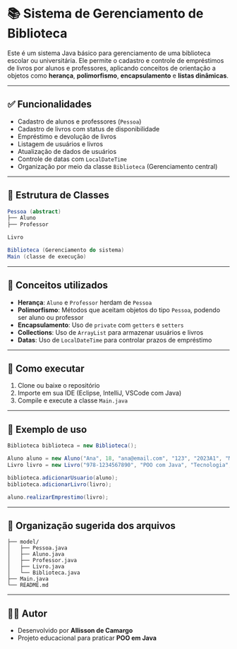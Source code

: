 
# 📚 Sistema de Gerenciamento de Biblioteca

Este é um sistema Java básico para gerenciamento de uma biblioteca escolar ou universitária. Ele permite o cadastro e controle de empréstimos de livros por alunos e professores, aplicando conceitos de orientação a objetos como **herança**, **polimorfismo**, **encapsulamento** e **listas dinâmicas**.

---

## ✅ Funcionalidades

- Cadastro de alunos e professores (`Pessoa`)
- Cadastro de livros com status de disponibilidade
- Empréstimo e devolução de livros
- Listagem de usuários e livros
- Atualização de dados de usuários
- Controle de datas com `LocalDateTime`
- Organização por meio da classe `Biblioteca` (Gerenciamento central)

---

## 🧱 Estrutura de Classes

```java
Pessoa (abstract)
├── Aluno
├── Professor

Livro

Biblioteca (Gerenciamento do sistema)
Main (classe de execução)
```

---

## 🧠 Conceitos utilizados

- **Herança**: `Aluno` e `Professor` herdam de `Pessoa`
- **Polimorfismo**: Métodos que aceitam objetos do tipo `Pessoa`, podendo ser aluno ou professor
- **Encapsulamento**: Uso de `private` com `getters` e `setters`
- **Collections**: Uso de `ArrayList` para armazenar usuários e livros
- **Datas**: Uso de `LocalDateTime` para controlar prazos de empréstimo

---

## 🚀 Como executar

1. Clone ou baixe o repositório
2. Importe em sua IDE (Eclipse, IntelliJ, VSCode com Java)
3. Compile e execute a classe `Main.java`

---

## 📄 Exemplo de uso

```java
Biblioteca biblioteca = new Biblioteca();

Aluno aluno = new Aluno("Ana", 18, "ana@email.com", "123", "2023A1", "Manhã", "Informática");
Livro livro = new Livro("978-1234567890", "POO com Java", "Tecnologia", null, null, true);

biblioteca.adicionarUsuario(aluno);
biblioteca.adicionarLivro(livro);

aluno.realizarEmprestimo(livro);
```

---

## 📁 Organização sugerida dos arquivos

```
├── model/
│   ├── Pessoa.java
│   ├── Aluno.java
│   ├── Professor.java
│   ├── Livro.java
│   └── Biblioteca.java
├── Main.java
└── README.md
```

---

## 👨‍💻 Autor

- Desenvolvido por **Allisson de Camargo**
- Projeto educacional para praticar **POO em Java**
